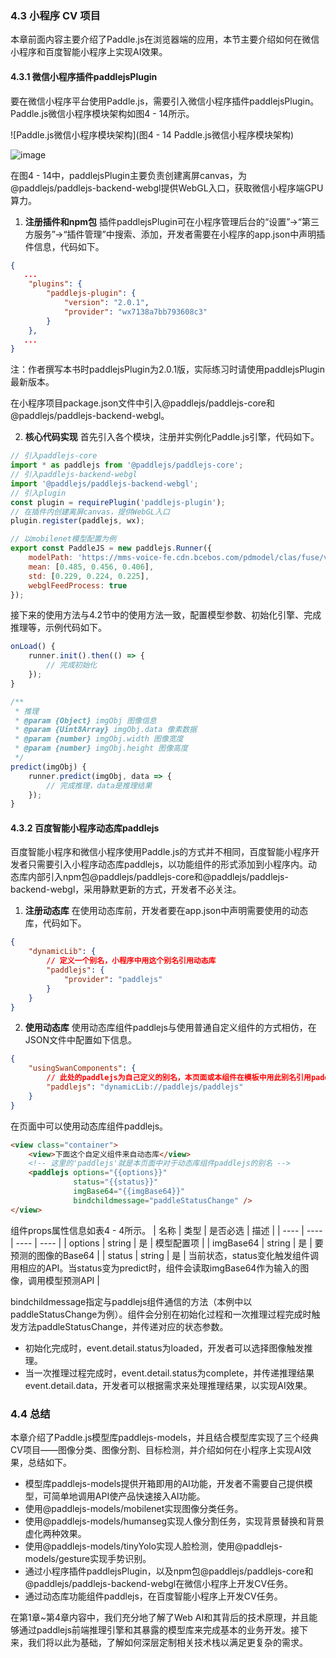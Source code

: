 ### 4.3 小程序 CV 项目
本章前面内容主要介绍了Paddle.js在浏览器端的应用，本节主要介绍如何在微信小程序和百度智能小程序上实现AI效果。

#### 4.3.1 微信小程序插件paddlejsPlugin
要在微信小程序平台使用Paddle.js，需要引入微信小程序插件paddlejsPlugin。Paddle.js微信小程序模块架构如图4 - 14所示。

![Paddle.js微信小程序模块架构](图4 - 14 Paddle.js微信小程序模块架构)

![image](https://github.com/user-attachments/assets/f4b076fa-a116-4463-8426-5a61bc6dc205)



在图4 - 14中，paddlejsPlugin主要负责创建离屏canvas，为@paddlejs/paddlejs-backend-webgl提供WebGL入口，获取微信小程序端GPU算力。

1. **注册插件和npm包**
插件paddlejsPlugin可在小程序管理后台的“设置”→“第三方服务”→“插件管理”中搜索、添加，开发者需要在小程序的app.json中声明插件信息，代码如下。
```json
{
   ...
    "plugins": {
        "paddlejs-plugin": {
            "version": "2.0.1",
            "provider": "wx7138a7bb793608c3"
        }
    },
   ...
}
```
注：作者撰写本书时paddlejsPlugin为2.0.1版，实际练习时请使用paddlejsPlugin最新版本。

在小程序项目package.json文件中引入@paddlejs/paddlejs-core和@paddlejs/paddlejs-backend-webgl。

2. **核心代码实现**
首先引入各个模块，注册并实例化Paddle.js引擎，代码如下。
```javascript
// 引入paddlejs-core
import * as paddlejs from '@paddlejs/paddlejs-core';
// 引入paddlejs-backend-webgl
import '@paddlejs/paddlejs-backend-webgl';
// 引入plugin
const plugin = requirePlugin('paddlejs-plugin');
// 在插件内创建离屏canvas，提供WebGL入口
plugin.register(paddlejs, wx);

// 以mobilenet模型配置为例
export const PaddleJS = new paddlejs.Runner({
    modelPath: 'https://mms-voice-fe.cdn.bcebos.com/pdmodel/clas/fuse/v4_03082014',
    mean: [0.485, 0.456, 0.406],
    std: [0.229, 0.224, 0.225],
    webglFeedProcess: true
});
```
接下来的使用方法与4.2节中的使用方法一致，配置模型参数、初始化引擎、完成推理等，示例代码如下。
```javascript
onLoad() {
    runner.init().then(() => {
        // 完成初始化
    });
}

/**
 * 推理
 * @param {Object} imgObj 图像信息
 * @param {Uint8Array} imgObj.data 像素数据
 * @param {number} imgObj.width 图像宽度
 * @param {number} imgObj.height 图像高度
 */
predict(imgObj) {
    runner.predict(imgObj, data => {
        // 完成推理，data是推理结果
    });
}
```

#### 4.3.2 百度智能小程序动态库paddlejs
百度智能小程序和微信小程序使用Paddle.js的方式并不相同，百度智能小程序开发者只需要引入小程序动态库paddlejs，以功能组件的形式添加到小程序内。动态库内部引入npm包@paddlejs/paddlejs-core和@paddlejs/paddlejs-backend-webgl，采用静默更新的方式，开发者不必关注。

1. **注册动态库**
在使用动态库前，开发者要在app.json中声明需要使用的动态库，代码如下。
```json
{
    "dynamicLib": {
        // 定义一个别名，小程序中用这个别名引用动态库
        "paddlejs": {
            "provider": "paddlejs"
        }
    }
}
```

2. **使用动态库**
使用动态库组件paddlejs与使用普通自定义组件的方式相仿，在JSON文件中配置如下信息。
```json
{
    "usingSwanComponents": {
        // 此处的paddlejs为自己定义的别名，本页面或本组件在模板中用此别名引用paddlejs动态库组件
        "paddlejs": "dynamicLib://paddlejs/paddlejs"
    }
}
```
在页面中可以使用动态库组件paddlejs。
```html
<view class="container">
    <view>下面这个自定义组件来自动态库</view>
    <!-- 这里的'paddlejs'就是本页面中对于动态库组件paddlejs的别名 -->
    <paddlejs options="{{options}}" 
              status="{{status}}" 
              imgBase64="{{imgBase64}}" 
              bindchildmessage="paddleStatusChange" />
</view>
```
组件props属性信息如表4 - 4所示。
| 名称 | 类型 | 是否必选 | 描述 |
| ---- | ---- | ---- | ---- |
| options | string | 是 | 模型配置项 |
| imgBase64 | string | 是 | 要预测的图像的Base64 |
| status | string | 是 | 当前状态，status变化触发组件调用相应的API。当status变为predict时，组件会读取imgBase64作为输入的图像，调用模型预测API |

bindchildmessage指定与paddlejs组件通信的方法（本例中以paddleStatusChange为例）。组件会分别在初始化过程和一次推理过程完成时触发方法paddleStatusChange，并传递对应的状态参数。
- 初始化完成时，event.detail.status为loaded，开发者可以选择图像触发推理。
- 当一次推理过程完成时，event.detail.status为complete，并传递推理结果event.detail.data，开发者可以根据需求来处理推理结果，以实现AI效果。

### 4.4 总结
本章介绍了Paddle.js模型库paddlejs-models，并且结合模型库实现了三个经典CV项目——图像分类、图像分割、目标检测，并介绍如何在小程序上实现AI效果，总结如下。
- 模型库paddlejs-models提供开箱即用的AI功能，开发者不需要自己提供模型，可简单地调用API使产品快速接入AI功能。
- 使用@paddlejs-models/mobilenet实现图像分类任务。
- 使用@paddlejs-models/humanseg实现人像分割任务，实现背景替换和背景虚化两种效果。 
- 使用@paddlejs-models/tinyYolo实现人脸检测，使用@paddlejs-models/gesture实现手势识别。
- 通过小程序插件paddlejsPlugin，以及npm包@paddlejs/paddlejs-core和@paddlejs/paddlejs-backend-webgl在微信小程序上开发CV任务。 
- 通过动态库功能组件paddlejs，在百度智能小程序上开发CV任务。

在第1章~第4章内容中，我们充分地了解了Web AI和其背后的技术原理，并且能够通过paddlejs前端推理引擎和其暴露的模型库来完成基本的业务开发。接下来，我们将以此为基础，了解如何深层定制相关技术栈以满足更复杂的需求。 
